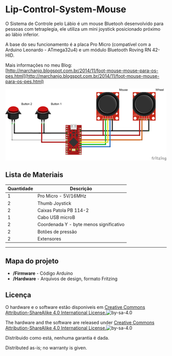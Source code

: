 Lip-Control-System-Mouse
========================

O Sistema de Controle pelo Lábio é um mouse Bluetooh desenvolvido para pessoas com tetraplegia, ele utiliza um mini joystick posicionado próximo ao lábio inferior.

A base do seu funcionamento é a placa Pro Micro (compatível com a Arduino Leonardo - ATmega32u4) e um módulo Bluetooth Roving RN 42-HID.


Mais informações no meu Blog: [http://marchanjo.blogspot.com.br/2014/11/foot-mouse-mouse-para-os-pes.html](http://marchanjo.blogspot.com.br/2014/11/foot-mouse-mouse-para-os-pes.html)

![FootMouse-Circuito](https://github.com/Marchanjo/FootMouse/blob/master/Hardware/footMouse_bb1.png)


Lista de Materiais
---------------

|Quantidade| Descrição                               |
|----------|-----------------------------------------|
|1         | Pro Micro - 5V/16MHz                    |
|2         | Thumb Joystick                          |
|2         | Caixas Patola PB 114-2                  |
|1         | Cabo USB microB                         |
|2         | Coordenada Y - byte menos significativo |
|2         | Botões de pressão                       |
|2         | Extensores                              |
---------------



Mapa do projeto
---------------
* **/Firmware** - Código Arduino
* **/Hardware** - Arquivos de design, formato Fritzing

Licença
-------
O hardware e o software estão disponiveis em [Creative Commons Attribution-ShareAlike 4.0 International License.](http://creativecommons.org/licenses/by-sa/4.0/)![by-sa-4.0](https://i.creativecommons.org/l/by-sa/4.0/88x31.png)

The hardware and the software are released under [Creative Commons Attribution-ShareAlike 4.0 International License.](http://creativecommons.org/licenses/by-sa/4.0/)![by-sa-4.0](https://i.creativecommons.org/l/by-sa/4.0/88x31.png)


Distribuido como está, nenhuma garantia é dada.

Distributed as-is; no warranty is given.
